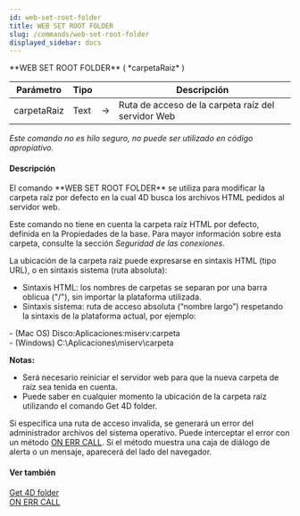 ```yaml
---
id: web-set-root-folder
title: WEB SET ROOT FOLDER
slug: /commands/web-set-root-folder
displayed_sidebar: docs
---
```


<!--REF #_command_.WEB SET ROOT FOLDER.Syntax-->**WEB SET ROOT FOLDER** ( *carpetaRaiz* )<!-- END REF-->
<!--REF #_command_.WEB SET ROOT FOLDER.Params-->
| Parámetro | Tipo |  | Descripción |
| --- | --- | --- | --- |
| carpetaRaiz | Text | &#8594;  | Ruta de acceso de la carpeta raíz del servidor Web |

<!-- END REF-->

*Este comando no es hilo seguro, no puede ser utilizado en código apropiativo.*


#### Descripción 

<!--REF #_command_.WEB SET ROOT FOLDER.Summary-->El comando **WEB SET ROOT FOLDER** se utiliza para modificar la carpeta raíz por defecto en la cual 4D busca los archivos HTML pedidos al servidor web.<!-- END REF--> 

Este comando no tiene en cuenta la carpeta raíz HTML por defecto, definida en la Propiedades de la base. Para mayor información sobre esta carpeta, consulte la sección *Seguridad de las conexiones*.

La ubicación de la carpeta raíz puede expresarse en sintaxis HTML (tipo URL), o en sintaxis sistema (ruta absoluta):

* Sintaxis HTML: los nombres de carpetas se separan por una barra oblicua ("/"), sin importar la plataforma utilizada.
* Sintaxis sistema: ruta de acceso absoluta (“nombre largo”) respetando la sintaxis de la plataforma actual, por ejemplo:

\- (Mac OS) Disco:Aplicaciones:miserv:carpeta  
\- (Windows) C:\\Aplicaciones\\miserv\\carpeta

**Notas:**

* Será necesario reiniciar el servidor web para que la nueva carpeta de raíz sea tenida en cuenta.
* Puede saber en cualquier momento la ubicación de la carpeta raíz utilizando el comando Get 4D folder.

Si especifica una ruta de acceso invalida, se generará un error del administrador archivos del sistema operativo. Puede interceptar el error con un método [ON ERR CALL](on-err-call.md "ON ERR CALL"). Si el método muestra una caja de diálogo de alerta o un mensaje, aparecerá del lado del navegador.

#### Ver también 

[Get 4D folder](get-4d-folder.md)  
[ON ERR CALL](on-err-call.md)  
